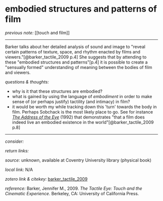 # embodied structures and patterns of film

_previous note:_  [[touch and film]]  

---

Barker talks about her detailed analysis of sound and image to "reveal certain patterns of texture, space, and rhythm enacted by films and viewers."[@barker_tactile_2009 p.4] She suggests that by attending to these "embodied structures and patterns"[p.4] it is possible to create a "sensually formed" understanding of meaning between the bodies of film and viewers.  

_questions & thoughts:_

- why is it that these structures are embodied?  
- what is gained by using the language of _embodiment_ in order to make sense of (or perhaps justify) tactility (and intimacy) in film?  
- it would be worth my while tracking down this 'turn' towards the body in film. Perhaps Sobchack is the most likely place to go. See for instance [_The Address of the Eye_](zotero://select/items/1_RVQJI2V4) (1992) that demonstrates "that a film does indeed live an embodied existence in the world"[@barker_tactile_2009 p.8] 


--- 

_consider:_ 


_return links:_

_source:_ unknown, available at Coventry University library (physical book)      

_local link:_ N/A

_zotero link & citekey:_ [barker_tactile_2009](zotero://select/items/1_AGI2LELH)  

_reference:_ Barker, Jennifer M., 2009. _The Tactile Eye: Touch and the Cinematic Experience_. Berkeley, CA: University of California Press.


